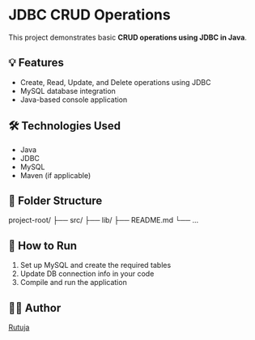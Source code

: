  
# JDBC CRUD Operations

This project demonstrates basic **CRUD operations using JDBC in Java**.

## 💡 Features

- Create, Read, Update, and Delete operations using JDBC
- MySQL database integration
- Java-based console application

## 🛠️ Technologies Used

- Java
- JDBC
- MySQL
- Maven (if applicable)

## 📁 Folder Structure
project-root/
├── src/
├── lib/
├── README.md
└── ...

## 🚀 How to Run

1. Set up MySQL and create the required tables
2. Update DB connection info in your code
3. Compile and run the application

## 🧑‍💻 Author

[Rutuja](https://github.com/Rutujak004)
